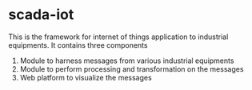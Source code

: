 # scada-iot
This is the framework for internet of things application to industrial equipments. It contains three components

1. Module to harness messages from various industrial equipments
2. Module to perform processing and transformation on the messages
3. Web platform to visualize the messages


